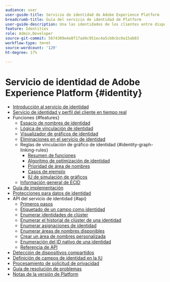 ```yaml
---
audience: user
user-guide-title: Servicio de identidad de Adobe Experience Platform
breadcrumb-title: Guía del servicio de identidad de Platform
user-guide-description: Una las identidades de los clientes entre dispositivos y sistemas para ofrecer experiencias digitales personalizadas.
feature: Identities
role: Admin,Developer
source-git-commit: 5674309e4e8f17ad4c951ec4a5cb0cbc0a15ab03
workflow-type: tm+mt
source-wordcount: '129'
ht-degree: 17%

---
```



# Servicio de identidad de Adobe Experience Platform {#identity}

- [Introducción al servicio de identidad](home.md)
- [Servicio de identidad y perfil del cliente en tiempo real](identity-and-profile.md)
- Funciones {#features}
   - [Espacio de nombres de identidad](./features/namespaces.md)
   - [Lógica de vinculación de identidad](./features/identity-linking-logic.md)
   - [Visualizador de gráficos de identidad](./features/identity-graph-viewer.md)
   - [Eliminaciones en el servicio de identidad](./features/deletion.md)
   - Reglas de vinculación de gráfico de identidad {#identity-graph-linking-rules}
      - [Resumen de funciones](./identity-graph-linking-rules/overview.md)
      - [Algoritmo de optimización de identidad](./identity-graph-linking-rules/identity-optimization-algorithm.md)
      - [Prioridad de área de nombres](./identity-graph-linking-rules/namespace-priority.md)
      - [Casos de ejemplo](./identity-graph-linking-rules/example-scenarios.md)
      - [IU de simulación de gráficos](./identity-graph-linking-rules/graph-simulation.md)
   - [Información general de ECID](./features/ecid.md)
- [Guía de implementación](implementation.md)
- [Protecciones para datos de identidad](guardrails.md)
- API del servicio de identidad {#api}
   - [Primeros pasos](api/getting-started.md)
   - [Etiquetado de un campo como identidad](api/label-identities.md)
   - [Enumerar identidades de clúster](api/list-cluster-identites.md)
   - [Enumerar el historial de clúster de una identidad](api/list-cluster-history.md)
   - [Enumerar asignaciones de identidad](api/list-identity-mappings.md)
   - [Enumerar áreas de nombres disponibles](api/list-namespaces.md)
   - [Crear un área de nombres personalizada](api/create-custom-namespace.md)
   - [Enumeración del ID nativo de una identidad](api/list-native-id.md)
   - [Referencia de API](https://www.adobe.io/experience-platform-apis/references/identity-service)
- [Detección de dispositivos compartidos](shared-device-detection.md)
- [Definición de campos de identidad en la IU](label-identities.md)
- [Procesamiento de solicitud de privacidad](privacy.md)
- [Guía de resolución de problemas](troubleshooting-guide.md)
- [Notas de la versión de Platform](https://experienceleague.adobe.com/es/docs/experience-platform/release-notes/latest)